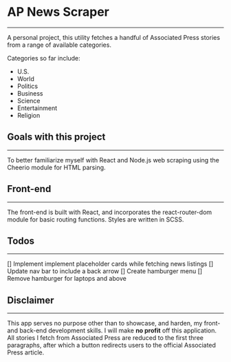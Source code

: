 # AP News Scraper
---
A personal project, this utility fetches a handful of Associated Press stories from a range of available categories.

Categories so far include:
- U.S.
- World
- Politics
- Business
- Science
- Entertainment
- Religion

## Goals with this project
---
To better familiarize myself with React and Node.js web scraping using the Cheerio module for HTML parsing.

## Front-end
---
The front-end is built with React, and incorporates the react-router-dom module for basic routing functions. Styles are written in SCSS.

## Todos
---
[] Implement implement placeholder cards while fetching news listings
[] Update nav bar to include a back arrow
[] Create hamburger menu
[] Remove hamburger for laptops and above

## Disclaimer
---
This app serves no purpose other than to showcase, and harden, my front- and back-end development skills. I will make **no profit** off this application. All stories I fetch from Associated Press are reduced to the first three paragraphs, after which a button redirects users to the official Associated Press article.